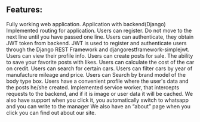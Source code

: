 ## Features:
Fully working web application.
Application with backend(Django)
Implemented routing for application.
Users can register. Do not move to the next line until you have passed one line.
Users can authenticate, they obtain JWT token from backend.
JWT is used to register and authenticate users through the Django REST Framework and djangorestframework-simplejwt.
Users can view their profile info.
Users can create posts for sale.
The ability to save your favorite posts with likes.
Users can calculate the cost of the car on credit.
Users can search for certain cars.
Users can filter cars by year of manufacture mileage and price.
Users can Search by brand model of the body type box.
Users have a сonvenient profile where the user's data and the posts he/she created.
Implemented service worker, that intercepts requests to the backend, and if it is image or user data it will be cached.
We also have support when you click it, you automatically switch to whatsapp and you can write to the manager
We also have an “about” page when you click you can find out about our site.

